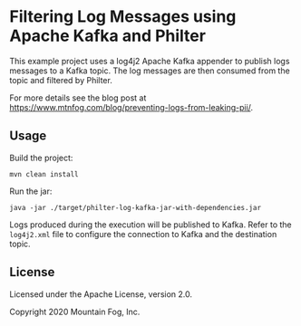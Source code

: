 # Filtering Log Messages using Apache Kafka and Philter

This example project uses a log4j2 Apache Kafka appender to publish logs messages to a Kafka topic. The log messages are then consumed from the topic and filtered by Philter.

For more details see the blog post at https://www.mtnfog.com/blog/preventing-logs-from-leaking-pii/.

## Usage

Build the project:

`mvn clean install`

Run the jar:

`java -jar ./target/philter-log-kafka-jar-with-dependencies.jar`

Logs produced during the execution will be published to Kafka. Refer to the `log4j2.xml` file to configure the connection to Kafka and the destination topic.

## License

Licensed under the Apache License, version 2.0.

Copyright 2020 Mountain Fog, Inc. 